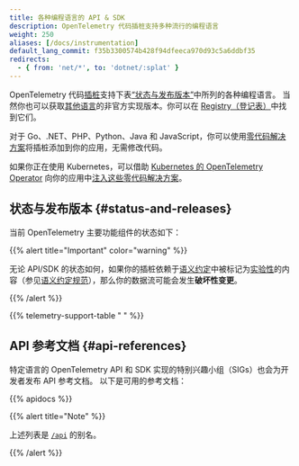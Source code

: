```yaml
---
title: 各种编程语言的 API & SDK
description: OpenTelemetry 代码插桩支持多种流行的编程语言
weight: 250
aliases: [/docs/instrumentation]
default_lang_commit: f35b3300574b428f94dfeeca970d93c5a6ddbf35
redirects:
  - { from: 'net/*', to: 'dotnet/:splat' }
---
```


OpenTelemetry 代码[插桩][instrumentation]支持下表[“状态与发布版本”](#status-and-releases)中所列的各种编程语言。
当然你也可以获取[其他语言](/docs/languages/other)的非官方实现版本。你可以在 [Registry（登记表）](/ecosystem/registry/)中找到它们。

对于 Go、.NET、PHP、Python、Java 和 JavaScript，你可以使用[零代码解决方案](/docs/zero-code)将插桩添加到你的应用，无需修改代码。

如果你正在使用 Kubernetes，可以借助 [Kubernetes 的 OpenTelemetry Operator][otel-op] 向你的应用中[注入这些零代码解决方案][zero-code]。

## 状态与发布版本 {#status-and-releases}

当前 OpenTelemetry 主要功能组件的状态如下：

{{% alert title="Important" color="warning" %}}

无论 API/SDK 的状态如何，如果你的插桩依赖于[语义约定][semantic conventions]中被标记为[实验性][Experimental]的内容（参见[语义约定规范][semantic conventions specification]），那么你的数据流可能会发生**破坏性变更**。

[semantic conventions]: /docs/concepts/semantic-conventions/
[Experimental]: /docs/specs/otel/document-status/
[semantic conventions specification]: /docs/specs/semconv/

{{% /alert %}}

{{% telemetry-support-table " " %}}

## API 参考文档 {#api-references}

特定语言的 OpenTelemetry API 和 SDK 实现的特别兴趣小组（SIGs）也会为开发者发布 API 参考文档。
以下是可用的参考文档：

{{% apidocs %}}

{{% alert title="Note" %}}

上述列表是 [`/api`](/api) 的别名。

{{% /alert %}}

[zero-code]: /docs/platforms/kubernetes/operator/automatic/
[instrumentation]: /docs/concepts/instrumentation/
[otel-op]: /docs/platforms/kubernetes/operator/
